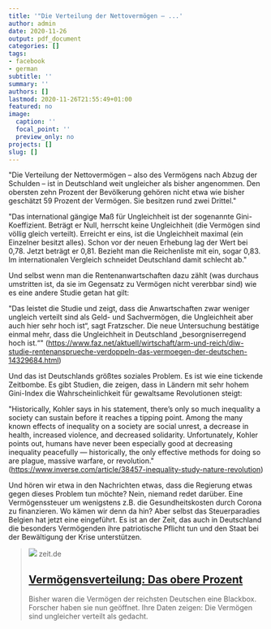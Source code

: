 ```yaml
---
title: '"Die Verteilung der Nettovermögen – ...'
author: admin
date: 2020-11-26
output: pdf_document
categories: []
tags:
- facebook
- german
subtitle: ''
summary: ''
authors: []
lastmod: 2020-11-26T21:55:49+01:00
featured: no
image:
  caption: ''
  focal_point: ''
  preview_only: no
projects: []
slug: []
---
```

"Die Verteilung der Nettovermögen – also des Vermögens nach Abzug der Schulden – ist in Deutschland weit ungleicher als bisher angenommen. Den obersten zehn Prozent der Bevölkerung gehören nicht etwa wie bisher geschätzt 59 Prozent der Vermögen. Sie besitzen rund zwei Drittel."

"Das international gängige Maß für Ungleichheit ist der sogenannte Gini-Koeffizient. Beträgt er Null, herrscht keine Ungleichheit (die Vermögen sind völlig gleich verteilt). Erreicht er eins, ist die Ungleichheit maximal (ein Einzelner besitzt alles). Schon vor der neuen Erhebung lag der Wert bei 0,78. Jetzt beträgt er 0,81. Bezieht man die Reichenliste mit ein, sogar 0,83. Im internationalen Vergleich schneidet Deutschland damit schlecht ab."

Und selbst wenn man die Rentenanwartschaften dazu zählt (was durchaus umstritten ist, da sie im Gegensatz zu Vermögen nicht vererbbar sind) wie es eine andere Studie getan hat gilt: 

"Das leistet die Studie und zeigt, dass die Anwartschaften zwar weniger ungleich verteilt sind als Geld- und Sachvermögen, die Ungleichheit aber auch hier sehr hoch ist“, sagt Fratzscher. Die neue Untersuchung bestätige einmal mehr, dass die Ungleichheit in Deutschland „besorgniserregend hoch ist.“" (https://www.faz.net/aktuell/wirtschaft/arm-und-reich/diw-studie-rentenansprueche-verdoppeln-das-vermoegen-der-deutschen-14329684.html)

Und das ist Deutschlands größtes soziales Problem. Es ist wie eine tickende Zeitbombe. Es gibt Studien, die zeigen, dass in Ländern mit sehr hohem Gini-Index die Wahrscheinlichkeit für gewaltsame Revolutionen steigt:

"Historically, Kohler says in his statement, there’s only so much inequality a society can sustain before it reaches a tipping point. Among the many known effects of inequality on a society are social unrest, a decrease in health, increased violence, and decreased solidarity. Unfortunately, Kohler points out, humans have never been especially good at decreasing inequality peacefully — historically, the only effective methods for doing so are plague, massive warfare, or revolution." (https://www.inverse.com/article/38457-inequality-study-nature-revolution)

Und hören wir etwa in den Nachrichten etwas, dass die Regierung etwas gegen dieses Problem tun möchte? Nein, niemand redet darüber. Eine Vermögenssteuer um wenigstens z.B. die Gesundheitskosten durch Corona zu finanzieren. Wo kämen wir denn da hin? Aber selbst das Steuerparadies Belgien hat jetzt eine eingeführt. Es ist an der Zeit, das auch in Deutschland die besonders Vermögenden ihre patriotische Pflicht tun und den Staat bei der Bewältigung der Krise unterstützen.
> [![](https://img.zeit.de/wirtschaft/2020-07/vermoegensverteilung-deutschland-diw-studie/wide__1300x731)](https://www.zeit.de/wirtschaft/2020-07/vermoegensverteilung-deutschland-diw-studie-ungleichheit)
> zeit.de
> ## [Vermögensverteilung: Das obere Prozent](https://www.zeit.de/wirtschaft/2020-07/vermoegensverteilung-deutschland-diw-studie-ungleichheit)
>
>Bisher waren die Vermögen der reichsten Deutschen eine Blackbox. Forscher haben sie nun geöffnet. Ihre Daten zeigen: Die Vermögen sind ungleicher verteilt als gedacht.

